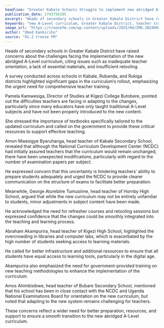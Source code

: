```yaml
---
headline: "Greater Kabale Schools Struggle to implement new abridged A-Level curriculum"
publication_date: 1743756105
excerpt: "Heads of secondary schools in Greater Kabale District have raised concerns about inadequate teacher orientation, lack of materials, and insufficient retooling hindering the implementation of the new abridged A-Level curriculum."
keywords: "new A-Level curriculum, Greater Kabale District, teacher training, curriculum implementation, educational resources, NCDC, secondary schools, teacher retooling, curriculum challenges, Uganda education"
image_url: "https://croozefm.com/wp-content/uploads/2025/04/IMG-20240923-WA0926.jpg"
author: "Obed Kankiriho"
source: "91.2 Crooze FM"
---
```


Heads of secondary schools in Greater Kabale District have raised concerns about the challenges facing the implementation of the new abridged A-Level curriculum, citing issues such as inadequate teacher orientation, a lack of essential materials, and insufficient retooling.

A survey conducted across schools in Kabale, Rubanda, and Rukiga districts highlighted significant gaps in the curriculum’s rollout, emphasizing the urgent need for comprehensive teacher training.

Pamela Kamwesiga, Director of Studies at Kigezi College Butobere, pointed out the difficulties teachers are facing in adapting to the changes, particularly since many educators have only taught traditional A-Level subjects and have not been properly introduced to the new content.

She stressed the importance of textbooks specifically tailored to the updated curriculum and called on the government to provide these critical resources to support effective teaching.

Amon Mwesigye Byaruhanga, head teacher of Kabale Secondary School, revealed that although the National Curriculum Development Center (NCDC) had initially assured teachers that the curriculum would remain unchanged, there have been unexpected modifications, particularly with regard to the number of examination papers per subject.

He expressed concern that this uncertainty is hindering teachers’ ability to prepare students adequately and urged the NCDC to provide clearer communication on the structure of exams to facilitate better preparation.

Meanwhile, George Aturebiire Tumusiime, head teacher of Hornby High School, argued that while the new curriculum may not be entirely unfamiliar to students, minor adjustments in subject content have been made.

He acknowledged the need for refresher courses and retooling sessions but expressed confidence that the changes could be smoothly integrated into the teaching and learning process.

Abraham Akampurira, head teacher of Kigezi High School, highlighted the overcrowding in libraries and computer labs, which is exacerbated by the high number of students seeking access to learning materials.

He called for better infrastructure and additional resources to ensure that all students have equal access to learning tools, particularly in the digital age.

Akampurira also emphasized the need for government-provided training on new teaching methodologies to enhance the implementation of the curriculum.

Amos Ahimbisibwe, head teacher of Bubare Secondary School, mentioned that his school has been in close contact with the NCDC and Uganda National Examinations Board for orientation on the new curriculum, but noted that adapting to the new system remains challenging for teachers.

These concerns reflect a wider need for better preparation, resources, and support to ensure a smooth transition to the new abridged A-Level curriculum.
